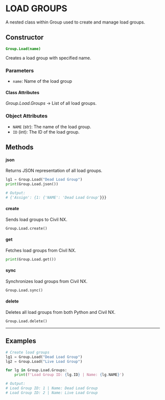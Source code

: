 # LOAD GROUPS

A nested class within Group used to create and manage load groups.

## Constructor
**<font color="green">`Group.Load(name)`</font>**

Creates a load group with specified name.

### Parameters
* `name`: Name of the load group

#### Class Attributes
*Group.Load.Groups* -> List of all load groups.  

### Object Attributes
* `NAME` (str): The name of the load group.
* `ID` (int): The ID of the load group.


## Methods

#### json
Returns JSON representation of all load groups.

```py
lg1 = Group.Load("Dead Load Group")
print(Group.Load.json())

# Output:
# {'Assign': {1: {'NAME': 'Dead Load Group'}}}
```

#### create
Sends load groups to Civil NX.

```py
Group.Load.create()
```

#### get
Fetches load groups from Civil NX.

```py
print(Group.Load.get())
```

#### sync
Synchronizes load groups from Civil NX.

```py
Group.Load.sync()
```

#### delete
Deletes all load groups from both Python and Civil NX.

```py
Group.Load.delete()
```

---


## Examples
```py
# Create load groups
lg1 = Group.Load("Dead Load Group")
lg2 = Group.Load("Live Load Group")

for lg in Group.Load.Groups:
    print(f'Load Group ID: {lg.ID} | Name: {lg.NAME}')

# Output:
# Load Group ID: 1 | Name: Dead Load Group
# Load Group ID: 2 | Name: Live Load Group
```


